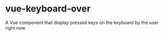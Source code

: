 # vue-keyboard-over

A Vue component that display pressed keys on the keyboard by the user right now.
